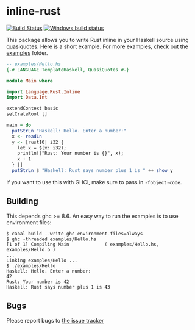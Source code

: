 # inline-rust

[![Build Status][5]][6]
[![Windows build status][7]][8]

This package allows you to write Rust inline in your Haskell source using
quasiquotes. Here is a short example. For more examples, check out the
[examples](examples) folder.

```haskell
-- examples/Hello.hs
{-# LANGUAGE TemplateHaskell, QuasiQuotes #-}

module Main where

import Language.Rust.Inline
import Data.Int

extendContext basic
setCrateRoot []

main = do
  putStrLn "Haskell: Hello. Enter a number:"
  x <- readLn
  y <- [rustIO| i32 {
    let x = $(x: i32);
    println!("Rust: Your number is {}", x);
    x + 1
  } |]
  putStrLn $ "Haskell: Rust says number plus 1 is " ++ show y

```

If you want to use this with GHCi, make sure to pass in `-fobject-code`.

## Building

This depends ghc >= 8.6. An easy way to run the examples is to use environment files:

    $ cabal build --write-ghc-environment-files=always
    $ ghc -threaded examples/Hello.hs
    [1 of 1] Compiling Main             ( examples/Hello.hs, examples/Hello.o )
    ...
    Linking examples/Hello ...
    $ ./examples/Hello
    Haskell: Hello. Enter a number:
    42
    Rust: Your number is 42
    Haskell: Rust says number plus 1 is 43

## Bugs

Please report bugs to [the issue tracker][4]

[0]: https://ghc.haskell.org/trac/ghc/wiki/Building
[1]: https://phabricator.haskell.org/D4217
[2]: https://github.com/harpocrates/inline-rust/tree/master/examples
[3]: https://github.com/harpocrates/language-rust
[4]: https://github.com/harpocrates/inline-rust/issues
[5]: https://travis-ci.org/harpocrates/inline-rust.svg?branch=master 
[6]: https://travis-ci.org/harpocrates/inline-rust
[7]: https://ci.appveyor.com/api/projects/status/xiwf8743n2f7n400?svg=true
[8]: https://ci.appveyor.com/project/harpocrates/inline-rust
